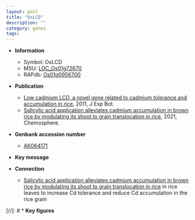 ```yaml
---
layout: post
title: "OsLCD"
description: ""
category: genes
tags: 
---
```


* **Information**  
    + Symbol: OsLCD  
    + MSU: [LOC_Os01g72670](http://rice.plantbiology.msu.edu/cgi-bin/ORF_infopage.cgi?orf=LOC_Os01g72670)  
    + RAPdb: [Os01g0956700](http://rapdb.dna.affrc.go.jp/viewer/gbrowse_details/irgsp1?name=Os01g0956700)  

* **Publication**  
    + [Low cadmium LCD, a novel gene related to cadmium tolerance and accumulation in rice](http://www.ncbi.nlm.nih.gov/pubmed?term=Low+cadmium+LCD,+a+novel+gene+related+to+cadmium+tolerance+and+accumulation+in+rice%5BTitle%5D), 2011, J Exp Bot.
    + [Salicylic acid application alleviates cadmium accumulation in brown rice by modulating its shoot to grain translocation in rice](http://www.ncbi.nlm.nih.gov/pubmed?term=Salicylic+acid+application+alleviates+cadmium+accumulation+in+brown+rice+by+modulating+its+shoot+to+grain+translocation+in+rice%5BTitle%5D), 2021, Chemosphere.

* **Genbank accession number**  
    + [AK064171](http://www.ncbi.nlm.nih.gov/nuccore/AK064171)

* **Key message**  

* **Connection**  
    + [Salicylic acid application alleviates cadmium accumulation in brown rice by modulating its shoot to grain translocation in rice](OsLCT1+and+OsLCD) in rice leaves to increase Cd tolerance and reduce Cd accumulation in the rice grain

[//]: # * **Key figures**  


